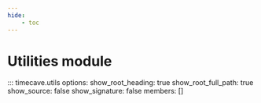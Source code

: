 ```yaml
---
hide:
    - toc
---
```


# Utilities module

::: timecave.utils
    options:
        show_root_heading: true
        show_root_full_path: true
        show_source: false
        show_signature: false
        members: []